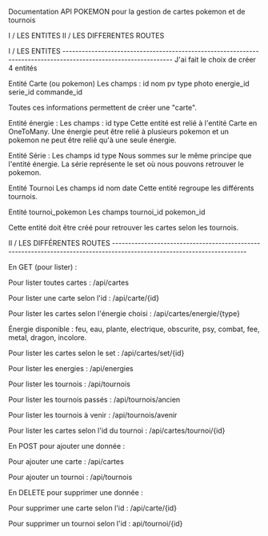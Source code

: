 Documentation API POKEMON pour la gestion de cartes pokemon et de tournois

I / LES ENTITES
II / LES DIFFERENTES ROUTES 

I / LES ENTITES ----------------------------------------------------------------------------------------------------------------
J'ai fait le choix de créer 4 entités 

Entité Carte (ou pokemon)
Les champs :
  id
  nom
  pv
  type
  photo
  energie_id
  serie_id
  commande_id

Toutes ces informations permettent de créer une "carte".

Entité énergie : 
Les champs : 
  id 
  type
Cette entité est relié à l'entité Carte en OneToMany. Une énergie peut être relié à plusieurs pokemon et un pokemon ne peut être relié qu'à une seule énergie.

Entité Série : 
Les champs
  id
  type
Nous sommes sur le même principe que l'entité énergie. La série représente le set où nous pouvons retrouver le pokemon.

Entité Tournoi
Les champs 
  id
  nom 
  date
Cette entité regroupe les différents tournois.

Entité tournoi_pokemon
Les champs
  tournoi_id
  pokemon_id

Cette entité doit être créé pour retrouver les cartes selon les tournois.

II / LES DIFFÉRENTES ROUTES ------------------------------------------------------------------------------------------------------------------------

En GET (pour lister) : 
  
  Pour lister toutes cartes :
  /api/cartes
  
  Pour lister une carte selon l'id :
  /api/carte/{id}
  
  Pour lister les cartes selon l'énergie choisi :
  /api/cartes/energie/{type}
  
  Énergie disponible : feu, eau, plante, electrique, obscurite, psy, combat, fee, metal, dragon, incolore.
  
  Pour lister les cartes selon le set : 
  /api/cartes/set/{id}
  
  Pour lister les energies : 
  /api/energies
  
  Pour lister les tournois : 
  /api/tournois
  
  Pour lister les tournois passés : 
  /api/tournois/ancien
  
  Pour lister les tournois à venir : 
  /api/tournois/avenir
  
  Pour lister les cartes selon l'id du tournoi : 
  /api/cartes/tournoi/{id}

En POST pour ajouter une donnée : 

  Pour ajouter une carte : 
  /api/cartes
  
  Pour ajouter un tournoi : 
  /api/tournois
  
 En DELETE pour supprimer une donnée : 
  
  Pour supprimer une carte selon l'id : 
  /api/carte/{id}
  
  Pour supprimer un tournoi selon l'id : 
  api/tournoi/{id}





